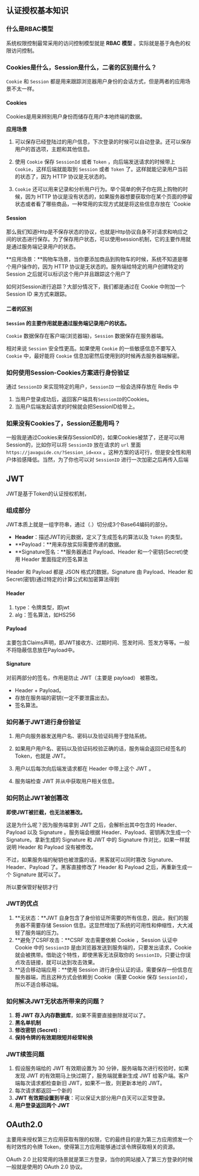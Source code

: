 ## 认证授权基本知识



### 什么是RBAC模型

系统权限控制最常采用的访问控制模型就是 **RBAC 模型** 。实际就是基于角色的权限访问控制。



### Cookies是什么，Session是什么，二者的区别是什么？

`Cookie` 和 `Session` 都是用来跟踪浏览器用户身份的会话方式，但是两者的应用场景不太一样。



#### Cookies

Cookies是用来辨别用户身份而储存在用户本地终端的数据。

**应用场景**

1. 可以保存已经登陆过的用户信息，下次登录的时候可以自动登录。还可以保存用户的首选项，主题和其他信息。

2. 使用 `Cookie` 保存 `SessionId` 或者 `Token` ，向后端发送请求的时候带上 `Cookie`，这样后端就能取到 `Session` 或者 `Token` 了。这样就能记录用户当前的状态了，因为 HTTP 协议是无状态的。

3. `Cookie` 还可以用来记录和分析用户行为。举个简单的例子你在网上购物的时候，因为 HTTP 协议是没有状态的，如果服务器想要获取你在某个页面的停留状态或者看了哪些商品，一种常用的实现方式就是将这些信息存放在 `Cookie

   

#### Session

那么我们知道Http是不保存状态的协议，也就是Http协议自身不对请求和响应之间的状态进行保存。为了保存用户状态，可以使用session机制，它的主要作用就是通过服务端记录用户的状态。

**应用场景：**购物车场景，当你要添加商品到购物车的时候，系统不知道是哪个用户操作的，因为 HTTP 协议是无状态的。服务端给特定的用户创建特定的 Session 之后就可以标识这个用户并且跟踪这个用户了

如何对Session进行追踪？大部分情况下，我们都是通过在 Cookie 中附加一个 Session ID 来方式来跟踪。



#### 二者的区别

**`Session` 的主要作用就是通过服务端记录用户的状态。**

`Cookie` 数据保存在客户端(浏览器端)，`Session` 数据保存在服务器端。

相对来说 `Session` 安全性更高。如果使用 `Cookie` 的一些敏感信息不要写入 `Cookie` 中，最好能将 `Cookie` 信息加密然后使用到的时候再去服务器端解密。



### 如何使用Session-Cookies方案进行身份验证

通过 `SessionID` 来实现特定的用户，`SessionID` 一般会选择存放在 Redis 中

1. 当用户登录成功后，返回客户端具有`SessionID`的Cookies。
2. 当用户后端发起请求的时候就会把SessionID给带上。



### 如果没有Cookies了，Session还能用吗？

一般我是通过Cookies来保存SessionID的，如果Cookies被禁了，还是可以用Session的，比如你可以将 `SessionID` 放在请求的 `url` 里面`https://javaguide.cn/?Session_id=xxx` 。这种方案的话可行，但是安全性和用户体验感降低。当然，为了你也可以对 `SessionID` 进行一次加密之后再传入后端





## JWT

JWT是基于Token的认证授权机制，



### 组成部分

JWT本质上就是一组字符串，通过（.）切分成3个Base64编码的部分。

- **Header**：描述JWT的元数据，定义了生成签名的算法以及 `Token` 的类型。
- **Payload：**用来存放实际需要传递的数据。
- **Signature签名：**服务器通过 Payload、Header 和一个密钥(Secret)使用 Header 里面指定的签名算法

Header 和 Payload 都是 JSON 格式的数据，Signature 由 Payload、Header 和 Secret(密钥)通过特定的计算公式和加密算法得到



#### Header

1. type：令牌类型，即jwt
2. alg：签名算法，如HS256



#### Payload

主要包含Claims声明，即JWT接收方、过期时间、签发时间、签发方等等。一般不将隐蔽信息放在Payload中。



#### Signature

对前两部分的签名，作用是防止 JWT（主要是 payload） 被篡改。

- Header + Payload。
- 存放在服务端的密钥(一定不要泄露出去)。
- 签名算法。



### 如何基于JWT进行身份验证

1. 用户向服务器发送用户名、密码以及验证码用于登陆系统。

2. 如果用户用户名、密码以及验证码校验正确的话，服务端会返回已经签名的 Token，也就是 JWT。

3. 用户以后每次向后端发请求都在 Header 中带上这个 JWT 。

4. 服务端检查 JWT 并从中获取用户相关信息。



### 如何防止JWT被创篡改

**即使JWT被拦截，也无法被篡改。**

这是为什么呢？因为服务端拿到 JWT 之后，会解析出其中包含的 Header、Payload 以及 Signature 。服务端会根据 Header、Payload、密钥再次生成一个 Signature。拿新生成的 Signature 和 JWT 中的 Signature 作对比，如果一样就说明 Header 和 Payload 没有被修改。

不过，如果服务端的秘钥也被泄露的话，黑客就可以同时篡改 Signature、Header、Payload 了。黑客直接修改了 Header 和 Payload 之后，再重新生成一个 Signature 就可以了。

所以要保管好秘钥才行



### JWT的优点

1. **无状态：**JWT 自身包含了身份验证所需要的所有信息，因此，我们的服务器不需要存储 Session 信息。这显然增加了系统的可用性和伸缩性，大大减轻了服务端的压力。
2. **避免了CSRF攻击：**CSRF 攻击需要依赖 Cookie ，Session 认证中 Cookie 中的 `SessionID` 是由浏览器发送到服务端的，只要发出请求，Cookie 就会被携带。借助这个特性，即使黑客无法获取你的 `SessionID`，只要让你误点攻击链接，就可以达到攻击效果。
3. **适合移动端应用：**使用 Session 进行身份认证的话，需要保存一份信息在服务器端，而且这种方式会依赖到 Cookie（需要 Cookie 保存 `SessionId`），所以不适合移动端。



### 如何解决JWT无状态所带来的问题？

1. **将 JWT 存入内存数据库**，如果不需要直接删除就可以了。
2. **黑名单机制**
3. **修改密钥 (Secret)** :
4. **保持令牌的有效期限短并经常轮换**



### JWT续签问题

1. 假设服务端给的 JWT 有效期设置为 30 分钟，服务端每次进行校验时，如果发现 JWT 的有效期马上快过期了，服务端就重新生成 JWT 给客户端。客户端每次请求都检查新旧 JWT，如果不一致，则更新本地的 JWT。
2. 每次请求都返回一个新的
3. **JWT 有效期设置到半夜**：可以保证大部分用户白天可以正常登录。
4. **用户登录返回两个 JWT**



## OAuth2.0

主要用来授权第三方应用获取有限的权限，它的最终目的是为第三方应用颁发一个有时效性的令牌 Token，使得第三方应用能够通过该令牌获取相关的资源。

OAuth 2.0 比较常用的场景就是第三方登录，当你的网站接入了第三方登录的时候一般就是使用的 OAuth 2.0 协议。